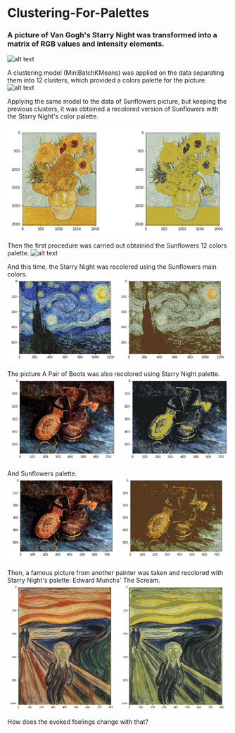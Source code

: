 # Clustering-For-Palettes #

### A picture of Van Gogh's Starry Night was transformed into a matrix of RGB values and intensity elements. ###
![alt text](https://github.com/HK-ami/Clustering-For-Palettes/blob/main/VanGogh1.png)

A clustering model (MiniBatchKMeans) was applied on the data separating them into 12 clusters, which provided a colors palette for the picture.
![alt text](https://github.com/HK-ami/Clustering-For-Palettes/blob/main/Palette_Starry.png)

Applying the same model to the data of Sunflowers picture, but keeping the previous clusters, it was obtained a recolored version of Sunflowers with the Starry Night's color palette.

![alt text](https://github.com/HK-ami/Clustering-For-Palettes/blob/main/Sunflowers_1_2.png)

Then the first procedure was carried out obtainind the Sunflowers 12 colors palette.
![alt text](https://github.com/HK-ami/Clustering-For-Palettes/blob/main/Pallette_Sun.png)

And this time, the Starry Night was recolored using the Sunflowers main colors.
![alt text](https://github.com/HK-ami/Clustering-For-Palettes/blob/main/Starry_1_2.png)

The picture A Pair of Boots was also recolored using Starry Night palette.
![alt text](https://github.com/HK-ami/Clustering-For-Palettes/blob/main/Boots_Starry.png)

And Sunflowers palette.
![alt text](https://github.com/HK-ami/Clustering-For-Palettes/blob/main/Boots_Sun.png)

Then, a famous picture from another painter was taken and recolored with Starry Night's palette: Edward Munchs' The Scream.
![alt text](https://github.com/HK-ami/Clustering-For-Palettes/blob/main/Scream_Starry.png)

How does the evoked feelings change with that?
